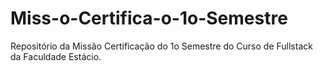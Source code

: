# Miss-o-Certifica-o-1o-Semestre
Repositório da Missão Certificação do 1o Semestre do Curso de Fullstack da Faculdade Estácio.
